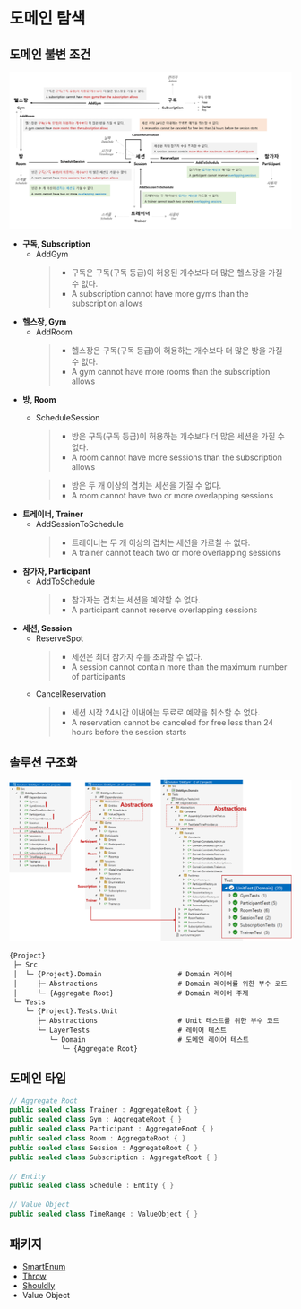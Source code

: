 # 도메인 탐색

## 도메인 불변 조건

![](./.images/Invariants.png)

- **구독, Subscription**
  - AddGym
    > - 구독은 구독(구독 등급)이 허용된 개수보다 더 많은 헬스장을 가질 수 없다.
    > - A subscription cannot have more gyms than the subscription allows
- **헬스장, Gym**
  - AddRoom
    > - 헬스장은 구독(구독 등급)이 허용하는 개수보다 더 많은 방을 가질 수 없다.
    > - A gym cannot have more rooms than the subscription allows
- **방, Room**
  - ScheduleSession
    > - 방은 구독(구독 등급)이 허용하는 개수보다 더 많은 세션을 가질 수 없다.
    > - A room cannot have more sessions than the subscription allows

    > - 방은 두 개 이상의 겹치는 세션을 가질 수 없다.
    > - A room cannot have two or more overlapping sessions
- **트레이너, Trainer**
  - AddSessionToSchedule
    > - 트레이너는 두 개 이상의 겹치는 세션을 가르칠 수 없다.
    > - A trainer cannot teach two or more overlapping sessions
- **참가자, Participant**
  - AddToSchedule
    > - 참가자는 겹치는 세션을 예약할 수 없다.
    > - A participant cannot reserve overlapping sessions
- **세션, Session**
  - ReserveSpot
    > - 세션은 최대 참가자 수를 초과할 수 없다.
    > - A session cannot contain more than the maximum number of participants
  - CancelReservation
    > - 세션 시작 24시간 이내에는 무료로 예약을 취소할 수 없다.
    > - A reservation cannot be canceled for free less than 24 hours before the session starts

## 솔루션 구조화

![](./.images/Structuring.png)

```shell
{Project}
 ├─ Src
 │  └─ {Project}.Domain                   # Domain 레이어
 │     ├─ Abstractions                    # Domain 레이어를 위한 부수 코드
 │     └─ {Aggregate Root}                # Domain 레이어 주제
 └─ Tests
    └─ {Project}.Tests.Unit
       ├─ Abstractions                    # Unit 테스트를 위한 부수 코드
       └─ LayerTests                      # 레이어 테스트
          └─ Domain                       # 도메인 레이어 테스트
             └─ {Aggregate Root}
```

## 도메인 타입
```cs
// Aggregate Root
public sealed class Trainer : AggregateRoot { }
public sealed class Gym : AggregateRoot { }
public sealed class Participant : AggregateRoot { }
public sealed class Room : AggregateRoot { }
public sealed class Session : AggregateRoot { }
public sealed class Subscription : AggregateRoot { }

// Entity
public sealed class Schedule : Entity { }

// Value Object
public sealed class TimeRange : ValueObject { }
```


## 패키지
- [SmartEnum](https://github.com/ardalis/SmartEnum)
- [Throw](https://github.com/amantinband/throw)
- [Shouldly](https://github.com/shouldly/shouldly)
- Value Object

